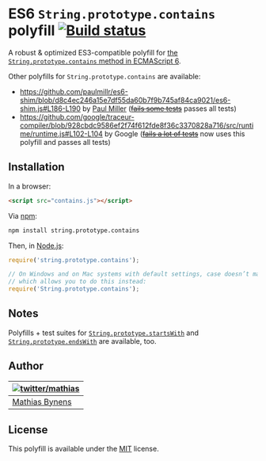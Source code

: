 # ES6 `String.prototype.contains` polyfill [![Build status](https://travis-ci.org/mathiasbynens/String.prototype.contains.png?branch=master)](https://travis-ci.org/mathiasbynens/String.prototype.contains)

A robust & optimized ES3-compatible polyfill for [the `String.prototype.contains` method in ECMAScript 6](http://people.mozilla.org/~jorendorff/es6-draft.html#sec-string.prototype.contains).

Other polyfills for `String.prototype.contains` are available:

* <https://github.com/paulmillr/es6-shim/blob/d8c4ec246a15e7df55da60b7f9b745af84ca9021/es6-shim.js#L186-L190> by [Paul Miller](http://paulmillr.com/) (~~[fails some tests](https://github.com/paulmillr/es6-shim/issues/175)~~ passes all tests)
* <https://github.com/google/traceur-compiler/blob/928cbdc9586ef2f74f612fde8f36c3370828a716/src/runtime/runtime.js#L102-L104> by Google (~~[fails a lot of tests](https://github.com/google/traceur-compiler/pull/556)~~ now uses this polyfill and passes all tests)

## Installation

In a browser:

```html
<script src="contains.js"></script>
```

Via [npm](http://npmjs.org/):

```bash
npm install string.prototype.contains
```

Then, in [Node.js](http://nodejs.org/):

```js
require('string.prototype.contains');

// On Windows and on Mac systems with default settings, case doesn’t matter,
// which allows you to do this instead:
require('String.prototype.contains');
```

## Notes

Polyfills + test suites for [`String.prototype.startsWith`](http://mths.be/startswith) and [`String.prototype.endsWith`](http://mths.be/endswith) are available, too.

## Author

| [![twitter/mathias](http://gravatar.com/avatar/24e08a9ea84deb17ae121074d0f17125?s=70)](http://twitter.com/mathias "Follow @mathias on Twitter") |
|---|
| [Mathias Bynens](http://mathiasbynens.be/) |

## License

This polyfill is available under the [MIT](http://mths.be/mit) license.
